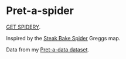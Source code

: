 # Pret-a-spider

[GET SPIDERY](https://jonty.github.io/pret-a-spider).

Inspired by the [Steak Bake Spider](https://alasdairrae.github.io/steakbakespider/) Greggs map.

Data from my [Pret-a-data dataset](https://github.com/jonty/pretadata).
